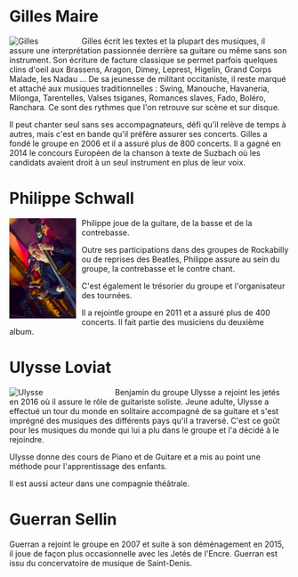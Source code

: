  
# Gilles Maire


<img src="/images/gilles.jpeg" alt="Gilles" style="float: left; margin-right: 10px; width:120px;"> Gilles écrit les textes et la plupart des musiques, il  assure une interprétation passionnée  derrière sa guitare ou même sans son instrument.
Son écriture de facture classique se permet  parfois quelques clins d'oeil aux Brassens, Aragon, Dimey, Leprest, Higelin, Grand Corps Malade, les Nadau ...
De sa jeunesse de militant occitaniste, il reste marqué et attaché aux musiques traditionnelles : Swing, Manouche, Havaneria, Milonga, Tarentelles, Valses tsiganes, Romances slaves, Fado, Boléro, Ranchara. Ce sont des rythmes que l'on retrouve sur scène et sur disque.

Il peut chanter seul sans ses accompagnateurs, défi qu'il relève de temps à autres, mais c'est en bande qu'il préfère  assurer ses concerts.
Gilles a fondé le groupe en 2006 et il a assuré plus de 800 concerts. Il a gagné en 2014 le concours Européen de la chanson à texte de Suzbach
où les candidats avaient droit à un seul instrument en plus de leur voix.



# Philippe Schwall


<img src="/images/philippe.jpeg" alt="Philippe" style="float: left; margin-right: 10px; width:120px;">
Philippe joue de la guitare, de la basse et de la  contrebasse.

Outre ses participations dans des groupes de Rockabilly ou de reprises des Beatles, Philippe assure au sein du groupe,  la contrebasse et le contre chant.

C'est également le trésorier du groupe et l'organisateur des tournées.

Il a rejointle groupe en 2011 et a assuré plus de 400 concerts. Il fait partie des musiciens du deuxième album.



# Ulysse Loviat

<img src="/images/ulysse.png" alt="Ulysse" style="float: left; margin-right: 10px; width:180px;"> Benjamin du groupe Ulysse a rejoint les jetés en 2016 où il assure le rôle de guitariste soliste.
Jeune adulte, Ulysse a effectué un tour du monde en solitaire accompagné de sa guitare et s'est imprégné des musiques des différents pays qu'il a traversé. C'est ce goût pour les musiques du monde qui lui a plu dans le groupe et l'a décidé à le rejoindre.

Ulysse donne des cours de Piano et de Guitare et a mis au point une méthode pour l'apprentissage des enfants.

Il est aussi acteur dans une compagnie théâtrale.


# Guerran Sellin

 Guerran a rejoint le groupe en 2007 et suite à son déménagement en 2015, il joue de façon plus occasionnelle avec les Jetés de l'Encre.
 Guerran est issu du concervatoire de musique de Saint-Denis.



